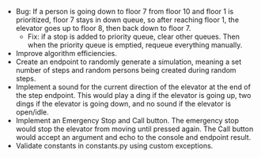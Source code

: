- Bug: If a person is going down to floor 7 from floor 10 and floor 1 is prioritized, floor 7 stays in down queue, so after reaching floor 1, the elevator goes up to floor 8, then back down to floor 7.
    - Fix: if a stop is added to priority queue, clear other queues. Then when the priority queue is emptied, requeue everything manually.
- Improve algorithm efficiencies.
- Create an endpoint to randomly generate a simulation, meaning a set number of steps and random persons being created during random steps.
- Implement a sound for the current direction of the elevator at the end of the step endpoint. This would play a ding if the elevator is going up, two dings if the elevator is going down, and no sound if the elevator is open/idle.
- Implement an Emergency Stop and Call button. The emergency stop would stop the elevator from moving until pressed again. The Call button would accept an argument and echo to the console and endpoint result.
- Validate constants in constants.py using custom exceptions.
